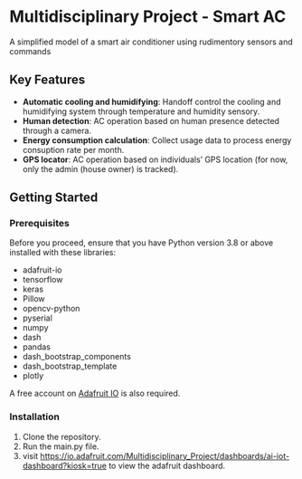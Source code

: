 # Multidisciplinary Project - Smart AC

A simplified model of a smart air conditioner using rudimentory sensors and commands

## Key Features

- **Automatic cooling and humidifying**: Handoff control the cooling and humidifying system through temperature and humidity
sensory.
- **Human detection**: AC operation based on human presence detected through a camera.
- **Energy consumption calculation**: Collect usage data to process energy consuption rate per month.
- **GPS locator**: AC operation based on individuals’ GPS location (for now, only the admin
(house owner) is tracked).

## Getting Started
### Prerequisites

Before you proceed, ensure that you have Python version 3.8 or above installed with these libraries:

- adafruit-io
- tensorflow
- keras
- Pillow
- opencv-python
- pyserial
- numpy
- dash
- pandas
- dash_bootstrap_components
- dash_bootstrap_template
- plotly 

A free account on [Adafruit IO](https://io.adafruit.com/) is also required.  

### Installation

1. Clone the repository.
2. Run the main.py file.
3. visit https://io.adafruit.com/Multidisciplinary_Project/dashboards/ai-iot-dashboard?kiosk=true to view the adafruit dashboard.
